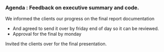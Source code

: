 ### Agenda : Feedback on executive summary and code.

We informed the clients our progress on the final report documentation
- And agreed to send it over by friday end of day so it can be reviewed.
- Approval for the final by monday 

Invited the clients over for the final presentation.
